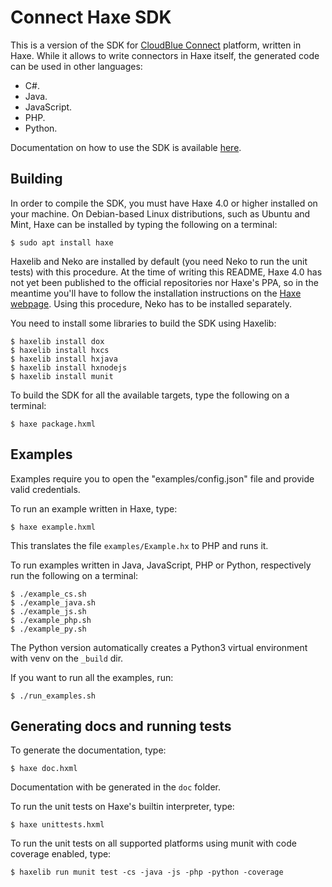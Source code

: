 # Connect Haxe SDK

This is a version of the SDK for [CloudBlue Connect](https://www.cloudblue.com/connect/) platform, written in Haxe. While it allows to write connectors in Haxe itself, the generated code can be used in other languages:

* C#.
* Java.
* JavaScript.
* PHP.
* Python.

Documentation on how to use the SDK is available [here](https://cloudblue.github.io/connect-haxe-sdk/).

## Building

In order to compile the SDK, you must have Haxe 4.0 or higher installed on your machine. On Debian-based Linux distributions, such as Ubuntu and Mint, Haxe can be installed by typing the following on a terminal:

```shell script
$ sudo apt install haxe
```

Haxelib and Neko are installed by default (you need Neko to run the unit tests) with this procedure. At the time of writing this README, Haxe 4.0 has not yet been published to the official repositories nor Haxe's PPA, so in the meantime you'll have to follow the installation instructions on the [Haxe webpage](https://haxe.org/). Using this procedure, Neko has to be installed separately.

You need to install some libraries to build the SDK using Haxelib:

```shell script
$ haxelib install dox
$ haxelib install hxcs
$ haxelib install hxjava
$ haxelib install hxnodejs
$ haxelib install munit
```

To build the SDK for all the available targets, type the following on a terminal:

```shell script
$ haxe package.hxml
```

## Examples

Examples require you to open the "examples/config.json" file and provide valid credentials.

To run an example written in Haxe, type:

```shell script
$ haxe example.hxml
```

This translates the file `examples/Example.hx` to PHP and runs it.

To run examples written in Java, JavaScript, PHP or Python, respectively run the following on a terminal:

```shell script
$ ./example_cs.sh
$ ./example_java.sh
$ ./example_js.sh
$ ./example_php.sh
$ ./example_py.sh
```

The Python version automatically creates a Python3 virtual environment with venv on the `_build` dir.

If you want to run all the examples, run:

```shell script
$ ./run_examples.sh
```

## Generating docs and running tests

To generate the documentation, type:

```shell script
$ haxe doc.hxml
```

Documentation with be generated in the `doc` folder.

To run the unit tests on Haxe's builtin interpreter, type:

```shell script
$ haxe unittests.hxml
```

To run the unit tests on all supported platforms using munit with code coverage enabled, type:

```shell script
$ haxelib run munit test -cs -java -js -php -python -coverage
```
